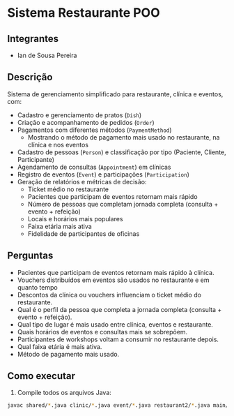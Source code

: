 # Sistema Restaurante POO

## Integrantes
- Ian de Sousa Pereira

## Descrição
Sistema de gerenciamento simplificado para restaurante, clínica e eventos, com:

- Cadastro e gerenciamento de pratos (`Dish`)
- Criação e acompanhamento de pedidos (`Order`)
- Pagamentos com diferentes métodos (`PaymentMethod`)  
  - Mostrando o método de pagamento mais usado no restaurante, na clínica e nos eventos
- Cadastro de pessoas (`Person`) e classificação por tipo (Paciente, Cliente, Participante)
- Agendamento de consultas (`Appointment`) em clínicas
- Registro de eventos (`Event`) e participações (`Participation`)
- Geração de relatórios e métricas de decisão:
  - Ticket médio no restaurante  
  - Pacientes que participam de eventos retornam mais rápido  
  - Número de pessoas que completam jornada completa (consulta + evento + refeição)  
  - Locais e horários mais populares  
  - Faixa etária mais ativa  
  - Fidelidade de participantes de oficinas

## Perguntas
- Pacientes que participam de eventos retornam mais rápido à clínica.
- Vouchers distribuídos em eventos são usados no restaurante e em quanto tempo
- Descontos da clínica ou vouchers influenciam o ticket médio do restaurante.
- Qual é o perfil da pessoa que completa a jornada completa (consulta + evento + refeição).
- Qual tipo de lugar é mais usado entre clínica, eventos e restaurante.
- Quais horários de eventos e consultas mais se sobrepõem.
- Participantes de workshops voltam a consumir no restaurante depois.
- Qual faixa etária é mais ativa.
- Método de pagamento mais usado.

## Como executar
1. Compile todos os arquivos Java:
```bash
javac shared/*.java clinic/*.java event/*.java restaurant2/*.java main/*.java